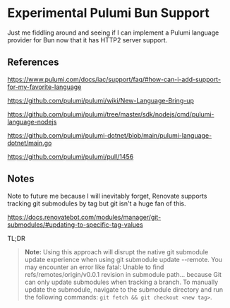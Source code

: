 # Experimental Pulumi Bun Support

Just me fiddling around and seeing if I can implement a Pulumi language provider for Bun now that it has HTTP2 server support.

## References

<https://www.pulumi.com/docs/iac/support/faq/#how-can-i-add-support-for-my-favorite-language>

<https://github.com/pulumi/pulumi/wiki/New-Language-Bring-up>

<https://github.com/pulumi/pulumi/tree/master/sdk/nodejs/cmd/pulumi-language-nodejs>

<https://github.com/pulumi/pulumi-dotnet/blob/main/pulumi-language-dotnet/main.go>

<https://github.com/pulumi/pulumi/pull/1456>

## Notes

Note to future me because I will inevitably forget, Renovate supports tracking git submodules by tag but git isn't a huge fan of this.

<https://docs.renovatebot.com/modules/manager/git-submodules/#updating-to-specific-tag-values>

TL;DR

> **Note:** Using this approach will disrupt the native git submodule update experience when using git submodule update --remote. You may encounter an error like fatal: Unable to find refs/remotes/origin/v0.0.1 revision in submodule path... because Git can only update submodules when tracking a branch. To manually update the submodule, navigate to the submodule directory and run the following commands: `git fetch && git checkout <new tag>`.
